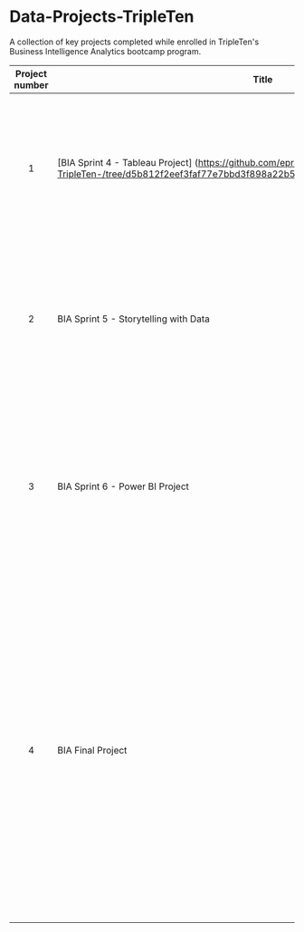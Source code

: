 # Data-Projects-TripleTen
A collection of key projects completed while enrolled in TripleTen's Business Intelligence Analytics bootcamp program.


| Project number | Title | Description |
| :-----------: | ----------- |----------- |
| 1 | [BIA Sprint 4 - Tableau Project] (https://github.com/epraniewicz/Data-Projects-TripleTen-/tree/d5b812f2eef3faf77e7bbd3f898a22b5147c5c2f/Sprint%204_Tableau_Project)| The project task was to analyze sales data for fictitious company Superstore to assist in improving their overall financial status and profitability. |
| 2 | BIA Sprint 5 - Storytelling with Data | The project task was to analyze sales data for fictitious company Superstore to gain and share any possible insights on customer returns |
| 3 | BIA Sprint 6 - Power BI Project| The focus of this project was to analyze a Shopify database and identify any insights found with Shopify app ratings.  This project was the first to use PowerBI instead of Tableau. |
| 4 | BIA Final Project | The focus of this project was analyzing multiple datasets from Zomato, a food delivery app based in India, and presenting insights.  Analysis and visualizations were done in Tableau, where multiple dashboards were created. The insights and suggestions were presented via a companion PDF file, also uploaded. |
